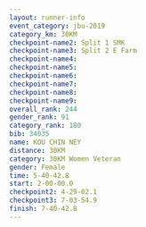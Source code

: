```yaml
---
layout: runner-info 
event_category: jbu-2019 
category_km: 30KM 
checkpoint-name2: Split 1 SMK 
checkpoint-name3: Split 2 E Farm 
checkpoint-name4: 
checkpoint-name5: 
checkpoint-name6: 
checkpoint-name7: 
checkpoint-name8: 
checkpoint-name9: 
overall_rank: 244
gender_rank: 91
category_rank: 180
bib: 34035
name: KOU CHIN NEY
distance: 30KM
category: 30KM Women Veteran
gender: Female
time: 5-40-42.8
start: 2-00-00.0
checkpoint2: 4-29-02.1
checkpoint3: 7-03-54.9
finish: 7-40-42.8
---
```


